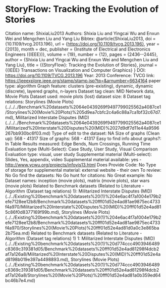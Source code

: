 # StoryFlow: Tracking the Evolution of Stories

Citation name: ShixiaLiu2013
Authors: Shixia Liu and Yingcai Wu and Enxun Wei and Mengchen Liu and Yang Liu
Bibtex: @article{ShixiaLiu2013,
doi = {10.1109/tvcg.2013.196},
url = {https://doi.org/10.1109/tvcg.2013.196},
year = {2013},
month = dec,
publisher = {Institute of Electrical and Electronics Engineers ({IEEE})},
volume = {19},
number = {12},
pages = {2436--2445},
author = {Shixia Liu and Yingcai Wu and Enxun Wei and Mengchen Liu and Yang Liu},
title = {{StoryFlow}: Tracking the Evolution of Stories},
journal = {{IEEE} Transactions on Visualization and Computer Graphics}
}
DOI: https://doi.org/10.1109/TVCG.2013.196
Year: 2013
Conference: TVCG
link: https://ieeexplore.ieee.org/stamp/stamp.jsp?tp=&arnumber=6634164
paper type: algorithm
Graph feature: clusters (pre-existing), dynamic, dynamic (discrete), layered graphs, n-layers
Dataset tag clean: MID Network data, Movie Plots
Dataset used: movie plots (lost)
dataset size: 8
Dataset tag relations: Storylines (Movie Plots) (../../../Benchmark%20datasets%2064e0439269f9497799025562a4087ce1/Storylines%20(Movie%20Plots)%205d9ea7cbfc2c4a6c88a7ca1bf32c67d7.md), Militarized Interstate Disputes (MID) (../../../Benchmark%20datasets%2064e0439269f9497799025562a4087ce1/Militarized%20Interstate%20Disputes%20(MID)%2027d9df7d11e44a9596267bb930bc6f03.md)
Type of edit to the dataset: NA
Size of graphs (Clean up): 568 - 41317
Size of graphs: 568 - 41317
Easy to find info about graphs?: In Table
Results measured: Edge Bends, Num Crossings, Running Time
Evaluation type (Multi-Select): Case Study, User Study, Visual Comparison
Evaluation type: visual, user study
Supplemental material (Multi-select): Slides, Yes, appendix, video
Supplemental material available: yes - http://www.ycwu.org/projects/infovis13.html
Does Provide Code: No
Type of storage for supplemental material: external website - their own
To review: No
Go find the datasets: No
Go hunt for citations: No
Great example: No
Dataset names: inception (movie plots), matrix (movie plots), star wars (movie plots)
Related to Benchmark datasets (Related to Literature - Algorithm (Dataset tag relations) 1): Militarized Interstate Disputes (MID) (../../Existing%20benchmark%20datasets%20(1)%204e6ac4f7a1004e179b2efe7128ee12b8/Benchmark%20datasets%20fff01d52e4ad81ae9875ec4733f4a970/Militarized%20Interstate%20Disputes%20(MID)%20fff01d52e4ad815c86f0d8377169f99b.md), Storylines (Movie Plots) (../../Existing%20benchmark%20datasets%20(1)%204e6ac4f7a1004e179b2efe7128ee12b8/Benchmark%20datasets%20fff01d52e4ad81ae9875ec4733f4a970/Storylines%20(Movie%20Plots)%20fff01d52e4ad81d0a0c3e865ba2b75ea.md)
Related to Benchmark datasets (Related to Literature - Algorithm (Dataset tag relations) 1) 1: Militarized Interstate Disputes (MID) (../../Existing%20benchmark%20datasets%20(1)%20d774ccc4903946489c8369c319381d05/Benchmark%20datasets%20fff01d52e4ad81298f4dcb2af7a126a8/Militarized%20Interstate%20Disputes%20(MID)%20fff01d52e4ad8198b019e397a4498893.md), Storylines (Movie Plots) (../../Existing%20benchmark%20datasets%20(1)%20d774ccc4903946489c8369c319381d05/Benchmark%20datasets%20fff01d52e4ad81298f4dcb2af7a126a8/Storylines%20(Movie%20Plots)%20fff01d52e4ad81a0b359ed64bc46b7e4.md)